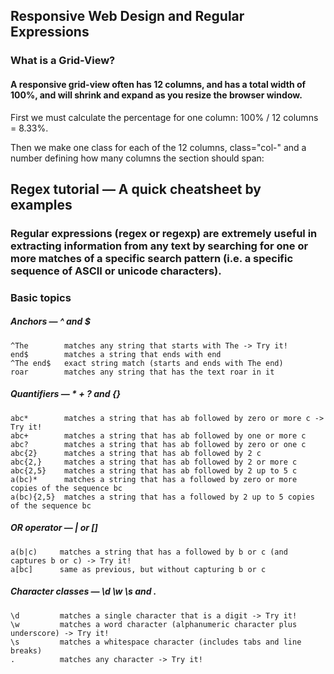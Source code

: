 ## Responsive Web Design and Regular Expressions
### What is a Grid-View?

#### A responsive grid-view often has 12 columns, and has a total width of 100%, and will shrink and expand as you resize the browser window.

First we must calculate the percentage for one column: 100% / 12 columns = 8.33%.

Then we make one class for each of the 12 columns, class="col-" and a number defining how many columns the section should span:

## Regex tutorial — A quick cheatsheet by examples

### Regular expressions (regex or regexp) are extremely useful in extracting information from any text by searching for one or more matches of a specific search pattern (i.e. a specific sequence of ASCII or unicode characters).

### Basic topics

##### Anchors — ^ and $

```
^The        matches any string that starts with The -> Try it!
end$        matches a string that ends with end
^The end$   exact string match (starts and ends with The end)
roar        matches any string that has the text roar in it
```

##### Quantifiers — * + ? and {}

```
abc*        matches a string that has ab followed by zero or more c -> Try it!
abc+        matches a string that has ab followed by one or more c
abc?        matches a string that has ab followed by zero or one c
abc{2}      matches a string that has ab followed by 2 c
abc{2,}     matches a string that has ab followed by 2 or more c
abc{2,5}    matches a string that has ab followed by 2 up to 5 c
a(bc)*      matches a string that has a followed by zero or more copies of the sequence bc
a(bc){2,5}  matches a string that has a followed by 2 up to 5 copies of the sequence bc
```

##### OR operator — | or []

```
a(b|c)     matches a string that has a followed by b or c (and captures b or c) -> Try it!
a[bc]      same as previous, but without capturing b or c
```

##### Character classes — \d \w \s and .

```
\d         matches a single character that is a digit -> Try it!
\w         matches a word character (alphanumeric character plus underscore) -> Try it!
\s         matches a whitespace character (includes tabs and line breaks)
.          matches any character -> Try it!
```

